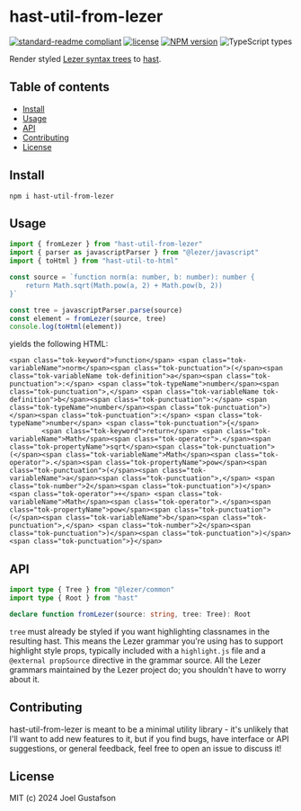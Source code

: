 # hast-util-from-lezer

[![standard-readme compliant](https://img.shields.io/badge/readme%20style-standard-brightgreen.svg)](https://github.com/RichardLitt/standard-readme) [![license](https://img.shields.io/github/license/joeltg/hast-util-from-lezer)](https://opensource.org/licenses/MIT) [![NPM version](https://img.shields.io/npm/v/hast-util-from-lezer)](https://www.npmjs.com/package/hast-util-from-lezer) ![TypeScript types](https://img.shields.io/npm/types/hast-util-from-lezer)

Render styled [Lezer syntax trees](https://github.com/lezer-parser/common) to [hast](https://github.com/syntax-tree/hast).

## Table of contents

- [Install](#install)
- [Usage](#usage)
- [API](#api)
- [Contributing](#contributing)
- [License](#license)

## Install

```
npm i hast-util-from-lezer
```

## Usage

```typescript
import { fromLezer } from "hast-util-from-lezer"
import { parser as javascriptParser } from "@lezer/javascript"
import { toHtml } from "hast-util-to-html"

const source = `function norm(a: number, b: number): number {
	return Math.sqrt(Math.pow(a, 2) + Math.pow(b, 2))
}`

const tree = javascriptParser.parse(source)
const element = fromLezer(source, tree)
console.log(toHtml(element))
```

yields the following HTML:

```
<span class="tok-keyword">function</span> <span class="tok-variableName">norm</span><span class="tok-punctuation">(</span><span class="tok-variableName tok-definition">a</span><span class="tok-punctuation">:</span> <span class="tok-typeName">number</span><span class="tok-punctuation">,</span> <span class="tok-variableName tok-definition">b</span><span class="tok-punctuation">:</span> <span class="tok-typeName">number</span><span class="tok-punctuation">)</span><span class="tok-punctuation">:</span> <span class="tok-typeName">number</span> <span class="tok-punctuation">{</span>
        <span class="tok-keyword">return</span> <span class="tok-variableName">Math</span><span class="tok-operator">.</span><span class="tok-propertyName">sqrt</span><span class="tok-punctuation">(</span><span class="tok-variableName">Math</span><span class="tok-operator">.</span><span class="tok-propertyName">pow</span><span class="tok-punctuation">(</span><span class="tok-variableName">a</span><span class="tok-punctuation">,</span> <span class="tok-number">2</span><span class="tok-punctuation">)</span> <span class="tok-operator">+</span> <span class="tok-variableName">Math</span><span class="tok-operator">.</span><span class="tok-propertyName">pow</span><span class="tok-punctuation">(</span><span class="tok-variableName">b</span><span class="tok-punctuation">,</span> <span class="tok-number">2</span><span class="tok-punctuation">)</span><span class="tok-punctuation">)</span>
<span class="tok-punctuation">}</span>
```

## API

```typescript
import type { Tree } from "@lezer/common"
import type { Root } from "hast"

declare function fromLezer(source: string, tree: Tree): Root
```

`tree` must already be styled if you want highlighting classnames in the resulting hast. This means the Lezer grammar you're using has to support highlight style props, typically included with a `highlight.js` file and a `@external propSource` directive in the grammar source. All the Lezer grammars maintained by the Lezer project do; you shouldn't have to worry about it.

## Contributing

hast-util-from-lezer is meant to be a minimal utility library - it's unlikely that I'll want to add new features to it, but if you find bugs, have interface or API suggestions, or general feedback, feel free to open an issue to discuss it!

## License

MIT (c) 2024 Joel Gustafson
